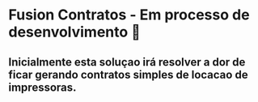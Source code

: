 # Fusion Contratos - Em processo de desenvolvimento 📌

## Inicialmente esta soluçao irá resolver a dor de ficar gerando contratos simples de locacao de impressoras.
